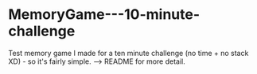 # MemoryGame---10-minute-challenge
Test memory game I made for a ten minute challenge (no time + no stack XD) - so it's fairly simple. --> README for more detail.
